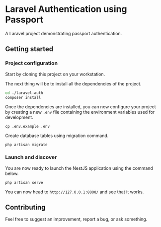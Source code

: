 
# Laravel Authentication using Passport

A Laravel project demonstrating passport authentication.

## Getting started

### Project configuration

Start by cloning this project on your workstation.

The next thing will be to install all the dependencies of the project.

```sh
cd ./laravel-auth
composer install
```

Once the dependencies are installed, you can now configure your project by creating a new `.env` file containing the environment variables used for development.

```
cp .env.example .env
```

Create database tables using migration command.

```
php artisan migrate
```

### Launch and discover

You are now ready to launch the NestJS application using the command below.

```
php artisan serve
```

You can now head to `http://127.0.0.1:8000/` and see that it works.

## Contributing

Feel free to suggest an improvement, report a bug, or ask something.
